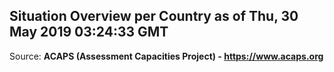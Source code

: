 ## Situation Overview per Country as of Thu, 30 May 2019 03:24:33 GMT

Source: **ACAPS (Assessment Capacities Project) - https://www.acaps.org**